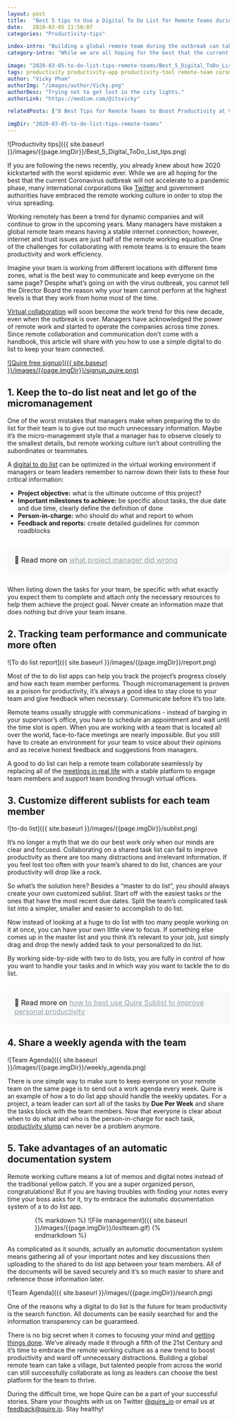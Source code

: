 ```yaml
---
layout: post
title:  "Best 5 tips to Use a Digital To Do List for Remote Teams during a Virus Outbreak"
date:   2020-03-05 11:58:07
categories: "Productivity-tips"

index-intro: "Building a global remote team during the outbreak can take a village, but talented people from across the world can still successfully collaborate as long as leaders can choose the best platform for the team to thrive."
category-intro: "While we are all hoping for the best that the current Coronavirus outbreak will not accelerate to a pandemic phase, many international corporations like Twitter and government authorities have embraced the remote working culture in order to stop the virus spreading."

image: "2020-03-05-to-do-list-tips-remote-teams/Best_5_Digital_ToDo_List_tips.png"
tags: productivity productivity-app productivity-tool remote-team coronavirus outbreak epicdemic to-do-list task-management task-management-software project-management-software remote-working productivity-tips Quire 
author: "Vicky Pham"
authorImg: "/images/author/Vicky.png"
authorDesc: "Trying not to get lost in the city lights."
authorLink: "https://medium.com/@itsvicky"

relatedPosts: ["8 Best Tips for Remote Teams to Boost Productivity at Virtual Office", "Busy vs. Productive: 5 Tips to Improve Time Management Skills for Project Managers", "Best New Year's Resolutions that You Can Actually Keep in 2020"]

imgDir: "2020-03-05-to-do-list-tips-remote-teams"
---
```


![Productivity tips]({{ site.baseurl }}/images/{{page.imgDir}}/Best_5_Digital_ToDo_List_tips.png)

If you are following the news recently, you already knew about how 2020 kickstarted with the worst epidemic ever. While we are all hoping for the best that the current Coronavirus outbreak will not accelerate to a pandemic phase, many international corporations like [Twitter](https://www.bbc.com/news/business-51700937) and government authorities have embraced the remote working culture in order to stop the virus spreading. 

Working remotely has been a trend for dynamic companies and will continue to grow in the upcoming years. Many managers have mistaken a global remote team means having a stable internet connection; however, internet and trust issues  are just half of the remote working equation. One of the challenges for collaborating with remote teams is to ensure the team productivity and work efficiency. 

Imagine your team is working from different locations with different time zones, what is the best way to communicate and keep everyone on the same page? Despite what’s going on with the virus outbreak, you cannot tell the Director Board the reason why your team cannot perform at the highest levels is that they work from home most of the time. 

[Virtual collaboration](https://quire.io) will soon become the work trend for this new decade, even when the outbreak is over. Managers have acknowledged the power of remote work and started to operate the companies across time zones. Since remote collaboration and communication don’t come with a handbook, this article will share with you how to use a simple digital to do list to keep your team connected. 

[![Quire free signup]({{ site.baseurl }}/images/{{page.imgDir}}/signup_quire.png)](https://bit.ly/3csOCXf)

## 1. Keep the to-do list neat and let go of the micromanagement 

One of the worst mistakes that managers make when preparing the to do list for their team is to give out too much unnecessary information. Maybe it’s the micro-management style that a manager has to observe closely to the smallest details, but remote working culture isn’t about controlling the subordinates or teammates. 

A [digital to do list](https://quire.io/compare/best-to-do-list-apps) can be optimized in the virtual working environment if managers or team leaders remember to narrow down their lists to these four critical information: 

* **Project objective:** what is the ultimate outcome of this project? 
* **Important milestones to achieve:** be specific about tasks, the due date and due time, clearly define the definition of done 
* **Person-in-charge:** who should do what and report to whom
* **Feedback and reports:** create detailed guidelines for common roadblocks

<div style="margin: 2em 0 !important; padding: 1em; font-size: 16px; background-color: #f8f9f9; border-radius: 4px; box-shadow: 0 1px 1px rgba(189, 193, 196, 0.25);">
🔖 Read more on <a href="https://quire.io/blog/p/To-Do-List-and-Kanban-What-Project-Management-Did-Wrong.html" style="color: #939da4;">what project manager did wrong</a>
</div>

When listing down the tasks for your team, be specific with what exactly you expect them to complete and attach only the necessary resources to help them achieve the project goal. Never create an information maze that does nothing but drive your team insane. 

## 2. Tracking team performance and communicate more often 

![To do list report]({{ site.baseurl }}/images/{{page.imgDir}}/report.png)

Most  of the to do list apps can help you track the project’s progress closely and how each team member performs. Though micromanagement is proven as a poison for productivity, it’s always a good idea to stay close to your team and give feedback when necessary. Communicate before it’s too late. 

Remote teams usually struggle with communications - instead of barging in your supervisor’s office, you have to schedule an appointment and wait until the time slot is open. When you are working with a team that is located all over the world, face-to-face meetings are nearly impossible. But you still have to create an environment for your team to voice about their opinions and as receive honest feedback and suggestions from managers. 

A good to do list can help a remote team collaborate seamlessly by replacing all of the [meetings in real life](https://quire.io/blog/p/3-proven-tips-on-how-to-run-effective-meetings-with-a-digital-to-do-list.html) with a stable platform to engage team members and support team bonding through virtual offices. 

## 3. Customize different sublists for each team member

![to-do list]({{ site.baseurl }}/images/{{page.imgDir}}/sublist.png)

It’s no longer a myth that we do our best work only when our minds are clear and focused. Collaborating on a shared task list can fail to improve productivity as there are too many distractions and irrelevant information. If you feel lost too often with your team’s shared to do list, chances are your productivity will drop like a rock. 

So what’s the solution here? Besides a “master to do list”, you should always create your own customized sublist. Start off with the easiest tasks or the ones that have the most recent due dates. Split the team’s complicated task list into a simpler, smaller  and easier to accomplish to do list. 

Now instead of looking at a huge to do list with too many people working on it at once, you can have your own little view to focus. If something else comes up in the master list and you think it’s relevant to your job, just simply drag and drop the newly added task to your personalized to do list. 

By working side-by-side with two to do lists, you are fully in control of how you want to handle your tasks and in which way you want to tackle the to do list. 

<div style="margin: 2em 0 !important; padding: 1em; font-size: 16px; background-color: #f8f9f9; border-radius: 4px; box-shadow: 0 1px 1px rgba(189, 193, 196, 0.25);">
🔖 Read more on <a href="https://quire.io/blog/p/Quire-sublist.html" style="color: #939da4;">how to best use Quire Sublist to improve personal productivity </a>
</div>

## 4. Share a weekly agenda with the team 

![Team Agenda]({{ site.baseurl }}/images/{{page.imgDir}}/weekly_agenda.png)

There is one simple way to make sure to keep everyone on your remote team on the same page is to send out a work agenda every week. Quire is an example of how a to do list app should handle the weekly updates. For a project, a team leader can sort all of the tasks by **Due Per Week** and share the tasks block with the team members. Now that everyone is clear about when to do what and who is the person-in-charge for each task, [productivity slump](https://quire.io/blog/p/7-productivity-tips-to-avoid-burnout-at-work.html) can never be a problem anymore. 

## 5. Take advantages of an automatic documentation system 

Remote working culture means a lot of memos and digital notes instead of the traditional yellow patch. If you are a super organized person, congratulations! But if you are having troubles with finding your notes every time your boss asks for it, try to embrace the automatic documentation system of a to do list app. 

<div style="max-width: 380px; max-height: 350px; margin: 0 auto;">
{% markdown %}
![File management]({{ site.baseurl }}/images/{{page.imgDir}}/lostteam.gif)
{% endmarkdown %}
</div>

As complicated as it sounds, actually an automatic documentation system means gathering all of your important notes and key discussions then uploading to the shared to do list app between your team members. All of the documents will be saved securely and it’s so much easier to share and reference those information later. 

![Team Agenda]({{ site.baseurl }}/images/{{page.imgDir}}/search.png)

One of the reasons why a digital to do list is the future for team productivity is the search function. All documents can be easily searched for and the information transparency can be guaranteed. 

There is no big secret when it comes to focusing your mind and [getting things done](https://quire.io/blog/p/Setup-GTD-Method-in-Quire.html). We’ve already made it through a fifth of the 21st Century and it’s time to embrace the remote working culture as a new trend to boost productivity and ward off unnecessary distractions. Building a global remote team can take a village, but talented people from across the world can still successfully collaborate as long as leaders can choose the best platform for the team to thrive.

During the difficult time, we hope Quire can be a part of your successful stories. Share your thoughts with us on Twitter [@quire_io](https://twitter.com/quire_io) or email us at feedback@quire.io. Stay healthy! 



[jekyll]:      http://jekyllrb.com
[jekyll-gh]:   https://github.com/jekyll/jekyll
[jekyll-help]: https://github.com/jekyll/jekyll-help